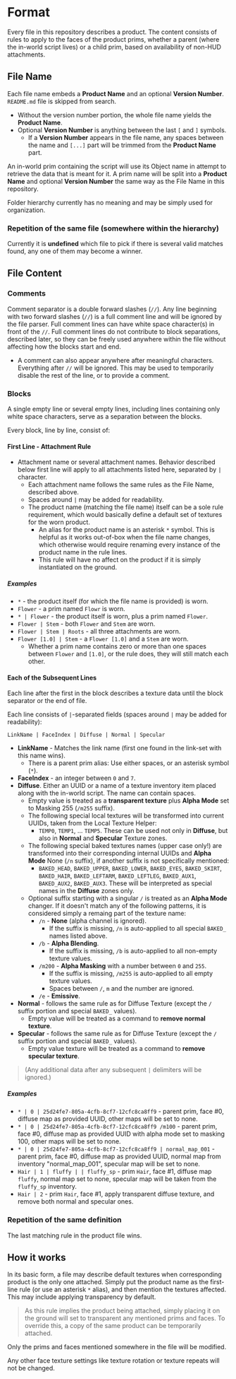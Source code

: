 # Format

Every file in this repository describes a product. The content consists of rules to apply to the faces of the product prims, whether a parent (where the in-world script lives) or a child prim, based on availability of non-HUD attachments.

## File Name

Each file name embeds a **Product Name** and an optional **Version Number**. `README.md` file is skipped from search.

* Without the version number portion, the whole file name yields the **Product Name**.
* Optional **Version Number** is anything between the last `[` and `]` symbols.
  * If a **Version Number** appears in the file name, any spaces between the name and `[...]` part will be trimmed from the **Product Name** part.

An in-world prim containing the script will use its Object name in attempt to retrieve the data that is meant for it. A prim name will be split into a **Product Name** and optional **Version Number** the same way as the File Name in this repository.

Folder hierarchy currently has no meaning and may be simply used for organization.

### Repetition of the same file (somewhere within the hierarchy)

Currently it is **undefined** which file to pick if there is several valid matches found, any one of them may become a winner.

## File Content

### Comments

Comment separator is a double forward slashes (`//`). Any line beginning with two forward slashes (`//`) is a full comment line and will be ignored by the file parser. Full comment lines can have white space character(s) in front of the `//`. Full comment lines do not contribute to block separations, described later, so they can be freely used anywhere within the file without affecting how the blocks start and end.

* A comment can also appear anywhere after meaningful characters. Everything after `//` will be ignored. This may be used to temporarily disable the rest of the line, or to provide a comment.

### Blocks

A single empty line or several empty lines, including lines containing only white space characters, serve as a separation between the blocks.

Every block, line by line, consist of:

#### First Line - Attachment Rule

* Attachment name or several attachment names. Behavior described below first line will apply to all attachments listed here, separated by `|` character.
  * Each attachment name follows the same rules as the File Name, described above.
  * Spaces around `|` may be added for readability.
  * The product name (matching the file name) itself can be a sole rule requirement, which would basically define a default set of textures for the worn product.
    * An alias for the product name is an asterisk `*` symbol. This is helpful as it works out-of-box when the file name changes, which otherwise would require renaming every instance of the product name in the rule lines.
    * This rule will have no affect on the product if it is simply instantiated on the ground.

##### Examples

* `*` - the product itself (for which the file name is provided) is worn.
* `Flower` - a prim named `Flowr` is worn.
* `* | Flower` - the product itself is worn, plus a prim named `Flower`.
* `Flower | Stem` - both `Flower` and `Stem` are worn.
* `Flower | Stem | Roots` - all three attachments are worn.
* `Flower [1.0] | Stem` - a `Flower [1.0]` and a `Stem` are worn.
  * Whether a prim name contains zero or more than one spaces between `Flower` and `[1.0]`, or the rule does, they will still match each other.

#### Each of the Subsequent Lines

Each line after the first in the block describes a texture data until the block separator or the end of file. 

Each line consists of `|`-separated fields (spaces around `|` may be added for readability):

```
LinkName | FaceIndex | Diffuse | Normal | Specular 
```

* **LinkName** - Matches the link name (first one found in the link-set with this name wins).
  * There is a parent prim alias: Use either spaces, or an asterisk symbol (`*`).
* **FaceIndex** - an integer between `0` and `7`.
* **Diffuse**. Either an UUID or a name of a texture inventory item placed along with the in-world script. The name can contain spaces.
  * Empty value is treated as a **transparent texture** plus **Alpha Mode** set to Masking 255 (`/m255` suffix).
  * The following special local textures will be transformed into current UUIDs, taken from the Local Texture Helper:
    * `TEMP0`, `TEMP1`, ... `TEMP5`. These can be used not only in **Diffuse**, but also in **Normal** and **Specular** Texture zones.
  * The following special baked textures names (upper case only!) are transformed into their corresponding internal UUIDs and **Alpha Mode** None (`/n` suffix), if another suffix is not specifically mentioned:
    * `BAKED_HEAD`, `BAKED_UPPER`, `BAKED_LOWER`, `BAKED_EYES`, `BAKED_SKIRT`, `BAKED_HAIR`, `BAKED_LEFTARM`, `BAKED_LEFTLEG`, `BAKED_AUX1`, `BAKED_AUX2`, `BAKED_AUX3`. These will be interpreted as special names in the **Diffuse** zones only.
  * Optional suffix starting with a singular `/` is treated as an **Alpha Mode** changer. If it doesn't match any of the following patterns, it is considered simply a remaing part of the texture name:
    * `/n` - **None** (alpha channel is ignored).
      * If the suffix is missing, `/n` is auto-applied to all special `BAKED_` names listed above.
    * `/b` - **Alpha Blending**.
      * If the suffix is missing, `/b` is auto-applied to all non-empty texture values.
    * `/m200` - **Alpha Masking** with a number between `0` and `255`.
      * If the suffix is missing, `/m255` is auto-applied to all empty texture values.
      * Spaces between `/`, `m` and the number are ignored.
    * `/e` - **Emissive**.
* **Normal** - follows the same rule as for Diffuse Texture (except the `/` suffix portion and special `BAKED_` values).
  * Empty value will be treated as a command to **remove normal texture**. 
* **Specular** - follows the same rule as for Diffuse Texture (except the `/` suffix portion and special `BAKED_` values).
  * Empty value texture will be treated as a command to **remove specular texture**.

> (Any additional data after any subsequent `|` delimiters will be ignored.)

##### Examples

* `* | 0 | 25d24fe7-805a-4cfb-8cf7-12cfc8ca8ff9` - parent prim, face #0, diffuse map as provided UUID, other maps will be set to none.
* `* | 0 | 25d24fe7-805a-4cfb-8cf7-12cfc8ca8ff9 /m100` - parent prim, face #0, diffuse map as provided UUID with alpha mode set to masking 100, other maps will be set to none.
* `* | 0 | 25d24fe7-805a-4cfb-8cf7-12cfc8ca8ff9 | normal_map_001` - parent prim, face #0, diffuse map as provided UUID, normal map from inventory "normal_map_001", specular map will be set to none.
* `Hair | 1 | fluffy | | fluffy_sp` - prim `Hair`, face #1, diffuse map `fluffy`, normal map set to none, specular map will be taken from the `fluffy_sp` inventory.
* `Hair | 2` - prim `Hair`, face #1, apply transparent diffuse texture, and remove both normal and specular ones.

### Repetition of the same definition

The last matching rule in the product file wins.

## How it works

In its basic form, a file may describe default textures when corresponding product is the only one attached. Simply put the product name as the first-line rule (or use an asterisk `*` alias), and then mention the textures affected. This may include applying transparency by default.

> As this rule implies the product being attached, simply placing it on the ground will set to transparent any mentioned prims and faces. To override this, a copy of the same product can be temporarily attached.

Only the prims and faces mentioned somewhere in the file will be modified.

Any other face texture settings like texture rotation or texture repeats will not be changed.

